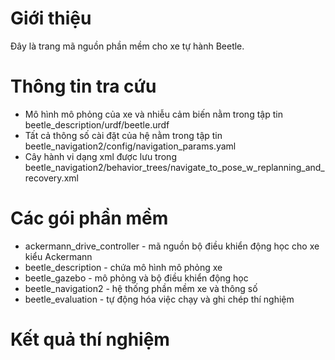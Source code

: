 # Giới thiệu
Đây là trang mã nguồn phần mềm cho xe tự hành Beetle.
# Thông tin tra cứu
- Mô hình mô phỏng của xe và nhiễu cảm biến nằm trong tập tin beetle_description/urdf/beetle.urdf
- Tất cả thông số cài đặt của hệ nằm trong tập tin beetle_navigation2/config/navigation_params.yaml
- Cây hành vi dạng xml được lưu trong beetle_navigation2/behavior_trees/navigate_to_pose_w_replanning_and_recovery.xml
# Các gói phần mềm
- ackermann_drive_controller - mã nguồn bộ điều khiển động học cho xe kiểu Ackermann
- beetle_description - chứa mô hình mô phỏng xe
- beetle_gazebo - mô phỏng và bộ điều khiển động học
- beetle_navigation2 - hệ thống phần mềm xe và thông số
- beetle_evaluation - tự động hóa việc chạy và ghi chép thí nghiệm
# Kết quả thí nghiệm
